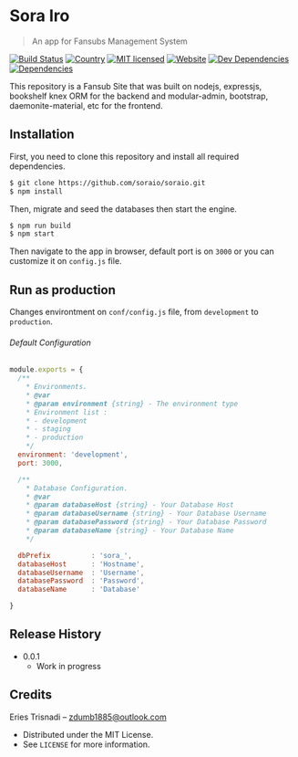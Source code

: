 # Sora Iro
> An app for Fansubs Management System

[![Build Status][travis-image]][travis-url]
[![Country][country-image]](#)
[![MIT licensed][license-image]][license-url]
[![Website][website-image]][website-url]
[![Dev Dependencies][dependencies]](dependencies-url)
[![Dependencies][dev-dependencies]][dev-dependencies-url]

This repository is a Fansub Site that was built on nodejs, expressjs, bookshelf knex ORM for the backend and modular-admin, bootstrap, daemonite-material, etc for the frontend.

## Installation
First, you need to clone this repository and install all required dependencies.
```sh
$ git clone https://github.com/soraio/soraio.git
$ npm install
```
Then, migrate and seed the databases then start the engine.
```sh
$ npm run build
$ npm start
```

Then navigate to the app in browser, default port is on ``3000`` or you can customize it on ``config.js`` file.

## Run as production
Changes environtment on ```conf/config.js``` file, from ```development``` to ```production```.

###### Default Configuration
```javascript
module.exports = {
  /**
    * Environments.
    * @var
    * @param environment {string} - The environment type
    * Environment list :
    * - development
    * - staging
    * - production
    */
  environment: 'development',
  port: 3000,

  /**
    * Database Configuration.
    * @var
    * @param databaseHost {string} - Your Database Host
    * @param databaseUsername {string} - Your Database Username
    * @param databasePassword {string} - Your Database Password
    * @param databaseName {string} - Your Database Name
    */

  dbPrefix          : 'sora_',
  databaseHost      : 'Hostname',
  databaseUsername  : 'Username',
  databasePassword  : 'Password',
  databaseName      : 'Database'

}
```

## Release History

* 0.0.1
    * Work in progress

## Credits

Eries Trisnadi – [zdumb1885@outlook.com](mailto:zdumb1885@outlook.com)

- Distributed under the MIT License.
- See ``LICENSE`` for more information.

[website-image]: https://img.shields.io/website-up-down-green-red/http/sorairo.fansubs.pw.svg?style=flat-square
[website-url]: https://sorairo.fansubs.pw
[dev-dependencies]: https://img.shields.io/david/dev/soraio/soraio.svg?style=flat-square
[dependencies]: https://img.shields.io/david/soraio/soraio.svg?style=flat-square
[dev-dependencies-url]: https://david-dm.org/soraio/soraio?type=dev
[dependencies-url]: https://david-dm.org/soraio/soraio
[travis-image]: https://img.shields.io/travis/soraio/soraio/master.svg?style=flat-square
[travis-url]: https://travis-ci.org/soraio/soraio
[country-image]: https://img.shields.io/badge/country-indonesia-blue.svg?style=flat-square
[license-image]: https://img.shields.io/badge/license-MIT-orange.svg?style=flat-square
[license-url]: https://sorairo.mit-license.org/
